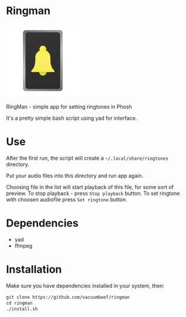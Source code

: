 # Ringman


<img src="https://github.com/vacuumbeef/ringman/blob/main/ringman.png?raw=true" width="200" />

RingMan - simple app for setting ringtones in Phosh

It's a pretty simple bash script using yad for interface.

# Use
After the first run, the script will create a `~/.local/share/ringtones` directory.

Put your audio files into this directory and run app again.

Choosing file in the list will start playback of this file, for some sort of preview. To stop playback - press `Stop playback` button. To set ringtone with choosen audiofile press `Set ringtone` button.

# Dependencies
- yad
- ffmpeg

# Installation
Make sure you have dependencies installed in your system, then:

```
git clone https://github.com/vacuumbeef/ringman
cd ringman
./install.sh
```
